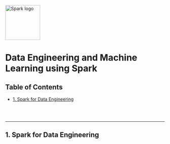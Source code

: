 <img src="https://spark.apache.org/images/spark-logo-trademark.png" alt="Spark logo" height="110">

# Data Engineering and Machine Learning using Spark <!-- omit from toc -->


## Table of Contents <!-- omit from toc -->

- [1. Spark for Data Engineering](#1-spark-for-data-engineering)


<br>
<br>

****************
## 1. Spark for Data Engineering
